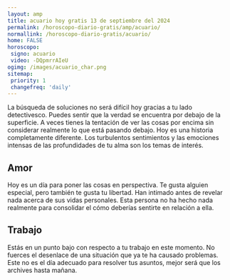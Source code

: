 ```yaml
---
layout: amp
title: acuario hoy gratis 13 de septiembre del 2024 
permalink: /horoscopo-diario-gratis/amp/acuario/
normallink: /horoscopo-diario-gratis/acuario/
home: FALSE
horoscopo:
 signo: acuario
 video: -DQpmrrAIeU
ogimg: /images/acuario_char.png
sitemap:
 priority: 1
 changefreq: 'daily'
---
```



La búsqueda de soluciones no será difícil hoy gracias a tu lado detectivesco. Puedes sentir que la verdad se encuentra por debajo de la superficie. A veces tienes la tentación de ver las cosas por encima sin considerar realmente lo que está pasando debajo. Hoy es una historia completamente diferente. Los turbulentos sentimientos y las emociones intensas de las profundidades de tu alma son los temas de interés.

## Amor

Hoy es un día para poner las cosas en perspectiva. Te gusta alguien especial, pero también te gusta tu libertad. Han intimado antes de revelar nada acerca de sus vidas personales. Esta persona no ha hecho nada realmente para consolidar el cómo deberías sentirte en relación a ella.

## Trabajo

Estás en un punto bajo con respecto a tu trabajo en este momento. No fuerces el desenlace de una situación que ya te ha causado problemas. Este no es el día adecuado para resolver tus asuntos, mejor será que los archives hasta mañana.